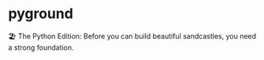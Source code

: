 # pyground
🏖️ The Python Edition: Before you can build beautiful sandcastles, you need a strong foundation. 
